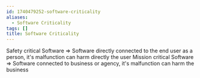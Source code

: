 ```yaml
---
id: 1740479252-software-criticality
aliases:
  - Software Criticality
tags: []
title: Software Criticality
---
```


Safety critical Software => Software directly connected to the end user as a 
person, it's malfunction can harm directly the user
Mission critical Software => Software connected to business or agency, it's 
malfunction can harm the business
